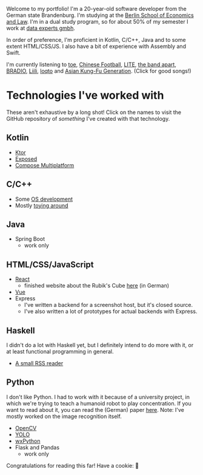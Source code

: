 Welcome to my portfolio! I'm a 20-year-old software developer from the German
state Brandenburg. I'm studying at the [Berlin School of Economics and Law](https://hwr-berlin.de).
I'm in a dual study program, so for about 50% of my semester I work at
[data experts gmbh](https://data-experts.de).

In order of preference, I'm proficient in Kotlin, C/C++, Java and to some extent HTML/CSS/JS.
I also have a bit of experience with Assembly and Swift.

I'm currently listening to [toe](https://www.youtube.com/watch?v=LvbcIeR36Ro),
[Chinese Football](https://www.youtube.com/watch?v=pklMeNrovUM),
[LITE](https://www.youtube.com/watch?v=j_ZmBl2OV14),
[the band apart](https://www.youtube.com/watch?v=LZymtEQJQfM),
[BRADIO](https://www.youtube.com/watch?v=RCzBN-kUPHo),
[Liili](https://www.youtube.com/watch?v=276qStbXo74),
[loqto](https://www.youtube.com/watch?v=0XWzY5SLTss) and
[Asian Kung-Fu Generation](https://www.youtube.com/watch?v=2JFHhgpdVE8). (Click for good songs!)

# Technologies I've worked with

These aren't exhaustive by a long shot! Click on the names to visit the GitHub repository
of *something* I've created with that technology.

## Kotlin

- [Ktor](https://github.com/GenPare/genpare-backend)
- [Exposed](https://github.com/GenPare/genpare-backend)
- [Compose Multiplatform](https://github.com/SarahIsWeird/DBCreate)

## C/C++

- Some [OS development](https://github.com/SarahIsWeird/WeirdOS)
- Mostly [toying around](https://github.com/SarahIsWeird/imgfilter)

## Java

- Spring Boot
  - work only

## HTML/<wbr>CSS/<wbr>JavaScript

- [React](https://github.com/SarahIsWeird/rubiksinfo/tree/main/frontend)
  - finished website about the Rubik's Cube [here](https://rubiksinfo.de/) (in German)
- [Vue](https://github.com/SarahIsWeird/imgfilter-online)
- Express
  - I've written a backend for a screenshot host, but it's closed source.
  - I've also written a lot of prototypes for actual backends with Express.

## Haskell

I didn't do a lot with Haskell yet, but I definitely intend to do more with it, or at least
functional programming in general.

- [A small RSS reader](https://github.com/SarahIsWeird/rss-feed)

## Python

I don't like Python. I had to work with it because of a university project, in which we're
trying to teach a humanoid robot to play concentration. If you want to read about it,
you can read the (German) paper [here](https://sarahisweird.dev/NAO-Memory.pdf).
Note: I've mostly worked on the image recognition itself.

- [OpenCV](https://github.com/NAO-Bilderkennung/memory-detector)
- [YOLO](https://github.com/NAO-Bilderkennung/memory-detector)
- [wxPython](https://github.com/NAO-Bilderkennung/memory-detector)
- Flask and Pandas
  - work only

Congratulations for reading this far! Have a cookie: 🍪